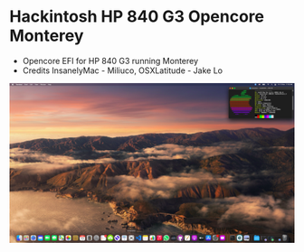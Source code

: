 # Hackintosh HP 840 G3 Opencore Monterey
* Opencore EFI for HP 840 G3 running Monterey
* Credits InsanelyMac - Miliuco, OSXLatitude - Jake Lo

![Screenshot](https://github.com/yahgoo/HP-840-G3-Opencore-Big-Sur/blob/main/1660x900%20Screenshot%202020-11-13%20at%2011.32.11%20AM.png)
